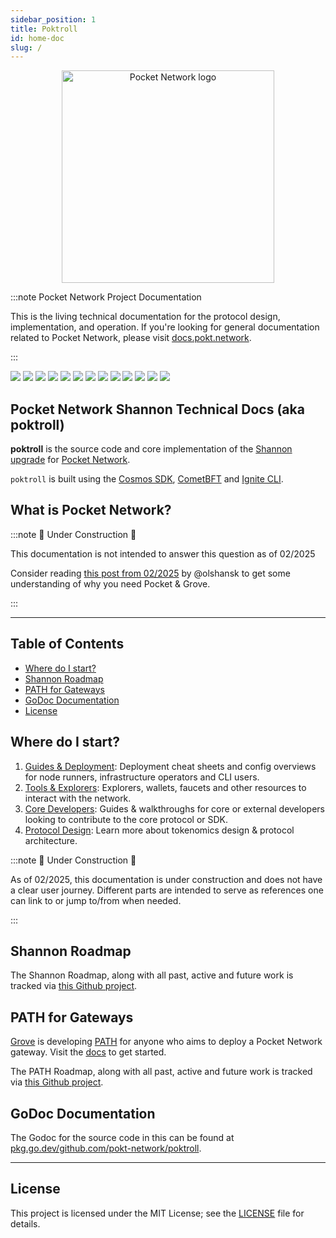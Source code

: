 ```yaml
---
sidebar_position: 1
title: Poktroll
id: home-doc
slug: /
---
```


<!-- markdownlint-disable MD033 -->
<!-- markdownlint-disable MD045 -->

<div align="center">
  <a href="https://www.pokt.network">
    <img src="https://github.com/user-attachments/assets/01ddfcac-3b64-42ab-8e83-e87a5e9b36a6" alt="Pocket Network logo" width="340"/>
  </a>
</div>

:::note Pocket Network Project Documentation

This is the living technical documentation for the protocol design, implementation,
and operation. If you're looking for general documentation related to Pocket Network,
please visit [docs.pokt.network](https://docs.pokt.network).

:::

<div>
  <a href="https://discord.gg/pokt"><img src="https://img.shields.io/discord/553741558869131266"/></a>
  <a  href="https://github.com/pokt-network/poktroll/releases"><img src="https://img.shields.io/github/release-pre/pokt-network/poktroll.svg"/></a>
  <a  href="https://github.com/pokt-network/poktroll/pulse"><img src="https://img.shields.io/github/contributors/pokt-network/poktroll.svg"/></a>
  <a href="https://opensource.org/licenses/MIT"><img src="https://img.shields.io/badge/License-MIT-blue.svg"/></a>
  <a href="https://github.com/pokt-network/poktroll/pulse"><img src="https://img.shields.io/github/last-commit/pokt-network/poktroll.svg"/></a>
  <a href="https://github.com/pokt-network/poktroll/pulls"><img src="https://img.shields.io/github/issues-pr/pokt-network/poktroll.svg"/></a>
  <a href="https://github.com/pokt-network/poktroll/releases"><img src="https://img.shields.io/badge/platform-linux%20%7C%20macos-pink.svg"/></a>
  <a href="https://github.com/pokt-network/poktroll/issues"><img src="https://img.shields.io/github/issues/pokt-network/poktroll.svg"/></a>
  <a href="https://github.com/pokt-network/poktroll/issues"><img src="https://img.shields.io/github/issues-closed/pokt-network/poktroll.svg"/></a>
  <a href="https://godoc.org/github.com/pokt-network/poktroll"><img src="https://img.shields.io/badge/godoc-reference-blue.svg"/></a>
  <a href="https://goreportcard.com/report/github.com/pokt-network/poktroll"><img src="https://goreportcard.com/badge/github.com/pokt-network/poktroll"/></a>
  <a href="https://golang.org"><img  src="https://img.shields.io/badge/golang-v1.23-green.svg"/></a>
  <a href="https://github.com/tools/godep" ><img src="https://img.shields.io/badge/godep-dependency-71a3d9.svg"/></a>
</div>

## Pocket Network Shannon Technical Docs (aka poktroll) <!-- omit in toc -->

**poktroll** is the source code and core implementation of the [Shannon upgrade](https://docs.pokt.network/pokt-protocol/the-shannon-upgrade) for [Pocket Network](https://pokt.network/).

`poktroll` is built using the [Cosmos SDK](https://docs.cosmos.network), [CometBFT](https://cometbft.com/) and [Ignite CLI](https://ignite.com/cli).

## What is Pocket Network? <!-- omit in toc -->

:::note 🚧 Under Construction 🚧

This documentation is not intended to answer this question as of 02/2025

Consider reading [this post from 02/2025](https://medium.com/decentralized-infrastructure/an-update-from-grove-on-shannon-beta-testnet-path-the-past-the-future-5bf7ec2a9acf) by @olshansk
to get some understanding of why you need Pocket & Grove.

:::

---

## Table of Contents <!-- omit in toc -->

- [Where do I start?](#where-do-i-start)
- [Shannon Roadmap](#shannon-roadmap)
- [PATH for Gateways](#path-for-gateways)
- [GoDoc Documentation](#godoc-documentation)
- [License](#license)

## Where do I start?

1. [Guides & Deployment](./operate/): Deployment cheat sheets and config overviews for node runners, infrastructure operators and CLI users.
2. [Tools & Explorers](tools): Explorers, wallets, faucets and other resources to interact with the network.
3. [Core Developers](./develop/): Guides & walkthroughs for core or external developers looking to contribute to the core protocol or SDK.
4. [Protocol Design](./protocol/): Learn more about tokenomics design & protocol architecture.

:::note 🚧 Under Construction 🚧

As of 02/2025, this documentation is under construction and does not have a clear
user journey. Different parts are intended to serve as references one can link to
or jump to/from when needed.

:::

## Shannon Roadmap

The Shannon Roadmap, along with all past, active and future work is tracked via [this Github project](https://github.com/orgs/pokt-network/projects/144).

## PATH for Gateways

[Grove](https://grove.city/) is developing [PATH](https://path.grove.city/) for
anyone who aims to deploy a Pocket Network gateway. Visit the [docs](https://path.grove.city/)
to get started.

The PATH Roadmap, along with all past, active and future work is tracked via [this Github project](https://github.com/orgs/buildwithgrove/projects/1).

## GoDoc Documentation

The Godoc for the source code in this can be found at [pkg.go.dev/github.com/pokt-network/poktroll](https://pkg.go.dev/github.com/pokt-network/poktroll).

---

## License

This project is licensed under the MIT License; see the [LICENSE](https://github.com/pokt-network/poktroll/blob/main/LICENSE) file for details.
